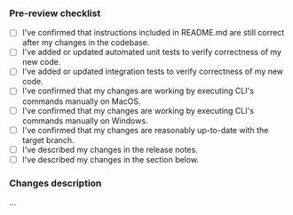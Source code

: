 ### Pre-review checklist
   * [ ] I've confirmed that instructions included in README.md are still correct after my changes in the codebase.
   * [ ] I've added or updated automated unit tests to verify correctness of my new code.
   * [ ] I've added or updated integration tests to verify correctness of my new code.
   * [ ] I've confirmed that my changes are working by executing CLI's commands manually on MacOS.
   * [ ] I've confirmed that my changes are working by executing CLI's commands manually on Windows.
   * [ ] I've confirmed that my changes are reasonably up-to-date with the target branch.
   * [ ] I've described my changes in the release notes.
   * [ ] I've described my changes in the section below.

### Changes description
...

